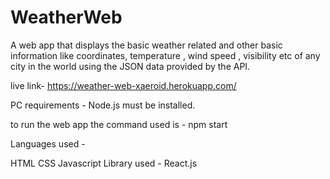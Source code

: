 # WeatherWeb

A  web app that displays the basic weather related and other basic information like coordinates, temperature , wind speed , visibility etc of any city in the world using the JSON data provided by the API.

live link- https://weather-web-xaeroid.herokuapp.com/

PC requirements - Node.js must be installed.

to run the web app the command used is - npm start

Languages used -

HTML
CSS
Javascript
Library used - React.js
